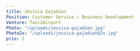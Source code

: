 ```yaml
---
title: Jessica Gajadien
Position: Customer Service / Business Development
Venture: Taxi2Airport
Photo: "/uploads/jessica-gajadien.jpg"
Photo2x: "/uploads/jessica-gajadien@2x.jpg"
prio: 2
---
```


